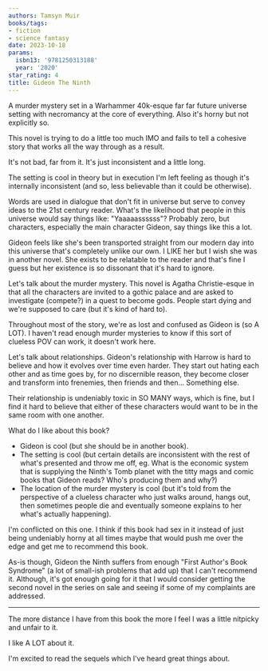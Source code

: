 ```yaml
---
authors: Tamsyn Muir
books/tags:
- fiction
- science fantasy
date: 2023-10-18
params:
  isbn13: '9781250313188'
  year: '2020'
star_rating: 4
title: Gideon The Ninth
---
```


A murder mystery set in a Warhammer 40k-esque far far future universe setting
with necromancy at the core of everything. Also it's horny but not explicitly
so.

This novel is trying to do a little too much IMO and fails to tell a cohesive
story that works all the way through as a result.

It's not bad, far from it. It's just inconsistent and a little long.

<!--more-->

The setting is cool in theory but in execution I'm left feeling as though it's
internally inconsistent (and so, less believable than it could be otherwise).

Words are used in dialogue that don't fit in universe but serve to convey ideas
to the 21st century reader. What's the likelihood that people in this universe
would say things like: "Yaaaaassssss"? Probably zero, but characters, especially
the main character Gideon, say things like this a lot.

Gideon feels like she's been transported straight from our modern day into this
universe that's completely unlike our own. I LIKE her but I wish she was in
another novel. She exists to be relatable to the reader and that's fine I guess
but her existence is so dissonant that it's hard to ignore.

Let's talk about the murder mystery. This novel is Agatha Christie-esque in that
all the characters are invited to a gothic palace and are asked to investigate
(compete?) in a quest to become gods. People start dying and we're supposed to
care (but it's kind of hard to).

Throughout most of the story, we're as lost and confused as Gideon is (so A
LOT). I haven't read enough murder mysteries to know if this sort of clueless
POV can work, it doesn't work here.

Let's talk about relationships. Gideon's relationship with Harrow is hard to
believe and how it evolves over time even harder. They start out hating each
other and as time goes by, for no discernible reason, they become closer and
transform into frenemies, then friends and then... Something else.

Their relationship is undeniably toxic in SO MANY ways, which is fine, but I
find it hard to believe that either of these characters would want to be in the
same room with one another.

What do I like about this book?

- Gideon is cool (but she should be in another book).
- The setting is cool (but certain details are inconsistent with the rest of
  what's presented and throw me off, eg. What is the economic system that is
  supplying the Ninth's Tomb planet with the titty mags and comic books that
  Gideon reads? Who's producing them and why?)
- The location of the murder mystery is cool (but it's told from the perspective
  of a clueless character who just walks around, hangs out, then sometimes
  people die and eventually someone explains to her what's actually happening).

I'm conflicted on this one. I think if this book had sex in it instead of just
being undeniably horny at all times maybe that would push me over the edge and
get me to recommend this book.

As-is though, Gideon the Ninth suffers from enough "First Author's Book
Syndrome" (a lot of small-ish problems that add up) that I can't recommend it.
Although, it's got enough going for it that I would consider getting the second
novel in the series on sale and seeing if some of my complaints are addressed.

---

The more distance I have from this book the more I feel I was a little nitpicky
and unfair to it.

I like A LOT about it.

I'm excited to read the sequels which I've heard great things about.
